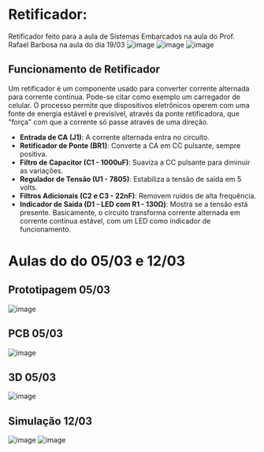 # Retificador:

Retificador feito para a aula de Sistemas Embarcados na aula do Prof. Rafael Barbosa na aula do dia 19/03
![image](https://github.com/Matheus-Bertol/retificador/assets/141282448/2ba4a286-ce01-414a-92a9-d435b57887e6)
![image](https://github.com/Matheus-Bertol/retificador/assets/141282448/b684e2cc-023d-43ac-9e8f-9c221495c87f)
![image](https://github.com/Matheus-Bertol/retificador/assets/141282448/a389a264-14ff-4aa1-8802-5a88434e3ecc)

## Funcionamento de Retificador

Um retificador é um componente usado para converter corrente alternada para corrente contínua. Pode-se citar como exemplo um carregador de celular. 
O processo permite que dispositivos eletrônicos operem com uma fonte de energia estável e previsível, através da ponte retificadora, que "força" com que a corrente só passe através de uma direção.
 
- **Entrada de CA (J1)**: A corrente alternada entra no circuito.
- **Retificador de Ponte (BR1)**: Converte a CA em CC pulsante, sempre positiva.
- **Filtro de Capacitor (C1 - 1000uF)**: Suaviza a CC pulsante para diminuir as variações.
- **Regulador de Tensão (U1 - 7805)**: Estabiliza a tensão de saída em 5 volts.
- **Filtros Adicionais (C2 e C3 - 22nF)**: Removem ruídos de alta frequência.
- **Indicador de Saída (D1 - LED com R1 - 130Ω)**: Mostra se a tensão está presente.
Basicamente, o circuito transforma corrente alternada em corrente contínua estável, com um LED como indicador de funcionamento.

# Aulas do do 05/03 e 12/03
## Prototipagem 05/03
![image](https://github.com/Matheus-Bertol/retificador/assets/141282448/1ce0f941-b0fb-4d9a-93ba-3161a6f7c78a)
## PCB 05/03
![image](https://github.com/Matheus-Bertol/retificador/assets/141282448/23dd5bf3-dd58-4605-99dd-2cc4b0ef3249)
## 3D 05/03
![image](https://github.com/Matheus-Bertol/retificador/assets/141282448/63423f6c-0403-483d-bae8-ba787c23f929)
## Simulação 12/03
![image](https://github.com/Matheus-Bertol/retificador/assets/141282448/610808f4-8756-4200-8947-ad10104d96a4)
![image](https://github.com/Matheus-Bertol/retificador/assets/141282448/7d1bc1dc-c001-4979-893c-85e5fcb976ef)
